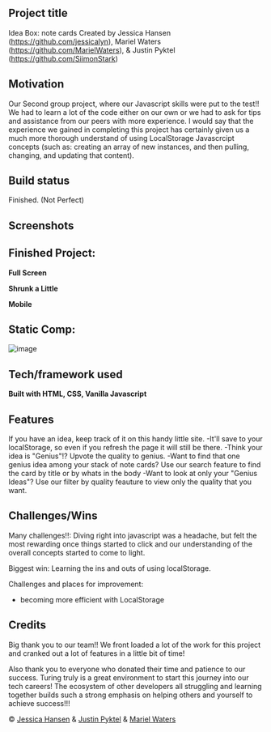 ## Project title
Idea Box: note cards
Created by Jessica Hansen (https://github.com/jessicalyn), Mariel Waters (https://github.com/MarielWaters), & Justin Pyktel (https://github.com/SiimonStark)

## Motivation
Our Second group project, where our Javascript skills were put to the test!! We had to learn a lot of the code either on our own or we had to ask for tips and assistance from our peers with more experience. I would say that the experience we gained in completing this project has certainly given us a much more thorough understand of using LocalStorage Javascrcipt concepts (such as: creating an array of new instances, and then pulling, changing, and updating that content).

## Build status
Finished. (Not Perfect)
 
## Screenshots
## Finished Project:
**Full Screen**<br>

**Shrunk a Little**<br>

**Mobile**<br>

## Static Comp:
![image](https://user-images.githubusercontent.com/23123990/50647194-31851780-0f35-11e9-9f1f-f14a9659141b.png)

## Tech/framework used
<b>Built with HTML, CSS, Vanilla Javascript</b>

## Features
If you have an idea, keep track of it on this handy little site.
-It'll save to your localStorage, so even if you refresh the page it will still be there.
-Think your idea is "Genius"!? Upvote the quality to genius.
-Want to find that one genius idea among your stack of note cards? Use our search feature to find the card by title or by whats in the body
-Want to look at only your "Genius Ideas"? Use our filter by quality feauture to view only the quality that you want.

## Challenges/Wins
Many challenges!!: Diving right into javascript was a headache, but felt the most rewarding once things started to click and our understanding of the overall concepts started to come to light.

Biggest win: Learning the ins and outs of using localStorage.

Challenges and places for improvement:
- becoming more efficient with LocalStorage

## Credits
Big thank you to our team!! We front loaded a lot of the work for this project and cranked out a lot of features in a little bit of time!

Also thank you to everyone who donated their time and patience to our success. Turing truly is a great environment to start this journey into our tech careers! The ecosystem of other developers all struggling and learning together builds such a strong emphasis on helping others and yourself to achieve success!!!

© [Jessica Hansen](https://github.com/jessicalyn) & [Justin Pyktel](https://github.com/SiimonStark) & [Mariel Waters](https://github.com/MarielWaters)
